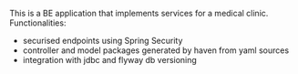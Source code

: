 This is a BE application that implements services for a medical clinic. 
Functionalities:
  - securised endpoints using Spring Security
  - controller and model packages generated by haven from yaml sources
  - integration with jdbc and flyway db versioning      
      
